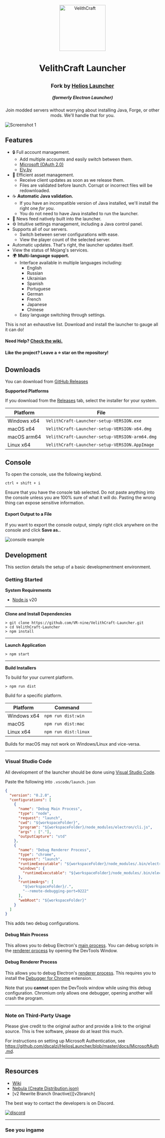 <p align="center"><img src="./app/assets/images/Seal.png" width="150px" height="150px" alt="VelithCraft"></p>

<h1 align="center">VelithCraft Launcher</h1>
<h2 align="center"><small>Fork by <a href="https://github.com/dscalzi/HeliosLauncher" target="_blank">Helios Launcher</a></small></h2>

<em><h5 align="center">(formerly Electron Launcher)</h5></em>

<p align="center">Join modded servers without worrying about installing Java, Forge, or other mods. We'll handle that for you.</p>

![Screenshot 1](./app/assets/images/screenshot-main.png)

## Features

* 🔒 Full account management.
  * Add multiple accounts and easily switch between them.
  * [Microsoft (OAuth 2.0)](https://www.microsoft.com/) 
  * [Ely.by](https://ely.by/)
* 📂 Efficient asset management.
  * Receive client updates as soon as we release them.
  * Files are validated before launch. Corrupt or incorrect files will be redownloaded.
* ☕ **Automatic Java validation.**
  * If you have an incompatible version of Java installed, we'll install the right one *for you*.
  * You do not need to have Java installed to run the launcher.
* 📰 News feed natively built into the launcher.
* ⚙️ Intuitive settings management, including a Java control panel.
* Supports all of our servers.
  * Switch between server configurations with ease.
  * View the player count of the selected server.
* Automatic updates. That's right, the launcher updates itself.
*  View the status of Mojang's services.
* 🌍 **Multi-language support.**
  * Interface available in multiple languages including:
    * English
    * Russian
    * Ukrainian
    * Spanish
    * Portuguese
    * German
    * French
    * Japanese
    * Chinese
  * Easy language switching through settings.

This is not an exhaustive list. Download and install the launcher to gauge all it can do!

#### Need Help? [Check the wiki.][wiki]

#### Like the project? Leave a ⭐ star on the repository!

## Downloads

You can download from [GitHub Releases](https://github.com/VR-nine/VelithCraft-Launcher/releases)

**Supported Platforms**

If you download from the [Releases](https://github.com/VR-nine/VelithCraft-Launcher/releases) tab, select the installer for your system.

| Platform | File |
| -------- | ---- |
| Windows x64 | `VelithCraft-Launcher-setup-VERSION.exe` |
| macOS x64 | `VelithCraft-Launcher-setup-VERSION-x64.dmg` |
| macOS arm64 | `VelithCraft-Launcher-setup-VERSION-arm64.dmg` |
| Linux x64 | `VelithCraft-Launcher-setup-VERSION.AppImage` |

## Console

To open the console, use the following keybind.

```console
ctrl + shift + i
```

Ensure that you have the console tab selected. Do not paste anything into the console unless you are 100% sure of what it will do. Pasting the wrong thing can expose sensitive information.

#### Export Output to a File

If you want to export the console output, simply right click anywhere on the console and click **Save as..**

![console example](https://i.imgur.com/T5e73jP.png)


## Development

This section details the setup of a basic developmentment environment.

### Getting Started

**System Requirements**

* [Node.js][nodejs] v20

---

**Clone and Install Dependencies**

```console
> git clone https://github.com/VR-nine/VelithCraft-Launcher.git
> cd VelithCraft-Launcher
> npm install
```

---

**Launch Application**

```console
> npm start
```

---

**Build Installers**

To build for your current platform.

```console
> npm run dist
```

Build for a specific platform.

| Platform    | Command              |
| ----------- | -------------------- |
| Windows x64 | `npm run dist:win`   |
| macOS       | `npm run dist:mac`   |
| Linux x64   | `npm run dist:linux` |

Builds for macOS may not work on Windows/Linux and vice-versa.

---

### Visual Studio Code

All development of the launcher should be done using [Visual Studio Code][vscode].

Paste the following into `.vscode/launch.json`

```JSON
{
  "version": "0.2.0",
  "configurations": [
    {
      "name": "Debug Main Process",
      "type": "node",
      "request": "launch",
      "cwd": "${workspaceFolder}",
      "program": "${workspaceFolder}/node_modules/electron/cli.js",
      "args" : ["."],
      "outputCapture": "std"
    },
    {
      "name": "Debug Renderer Process",
      "type": "chrome",
      "request": "launch",
      "runtimeExecutable": "${workspaceFolder}/node_modules/.bin/electron",
      "windows": {
        "runtimeExecutable": "${workspaceFolder}/node_modules/.bin/electron.cmd"
      },
      "runtimeArgs": [
        "${workspaceFolder}/.",
        "--remote-debugging-port=9222"
      ],
      "webRoot": "${workspaceFolder}"
    }
  ]
}
```

This adds two debug configurations.

#### Debug Main Process

This allows you to debug Electron's [main process][mainprocess]. You can debug scripts in the [renderer process][rendererprocess] by opening the DevTools Window.

#### Debug Renderer Process

This allows you to debug Electron's [renderer process][rendererprocess]. This requires you to install the [Debugger for Chrome][chromedebugger] extension.

Note that you **cannot** open the DevTools window while using this debug configuration. Chromium only allows one debugger, opening another will crash the program.

---

### Note on Third-Party Usage

Please give credit to the original author and provide a link to the original source. This is free software, please do at least this much.

For instructions on setting up Microsoft Authentication, see https://github.com/dscalzi/HeliosLauncher/blob/master/docs/MicrosoftAuth.md.

---

## Resources

* [Wiki][wiki]
* [Nebula (Create Distribution.json)][nebula]
* [v2 Rewrite Branch (Inactive)][v2branch]

The best way to contact the developers is on Discord.

[![discord](https://discordapp.com/api/guilds/211524927831015424/embed.png?style=banner3)](https://discord.gg/zNWUXdt)

---

### See you ingame

[nodejs]: https://nodejs.org/en/ 'Node.js'
[vscode]: https://code.visualstudio.com/ 'Visual Studio Code'
[mainprocess]: https://electronjs.org/docs/tutorial/application-architecture#main-and-renderer-processes 'Main Process'
[rendererprocess]: https://electronjs.org/docs/tutorial/application-architecture#main-and-renderer-processes 'Renderer Process'
[chromedebugger]: https://marketplace.visualstudio.com/items?itemName=msjsdiag.debugger-for-chrome 'Debugger for Chrome'
[discord]: https://discord.gg/7rHYdaAQ 'Discord'
[wiki]: https://github.com/VR-nine/VelithCraft-Launcher/wiki 'wiki'
[nebula]: https://github.com/dscalzi/Nebula 'dscalzi/Nebula'
